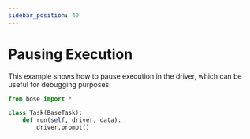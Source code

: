 ```yaml
---
sidebar_position: 40
---
```


# Pausing Execution

This example shows how to pause execution in the driver, which can be useful for debugging purposes:

```python 
from bose import *

class Task(BaseTask):
    def run(self, driver, data):
        driver.prompt()
```